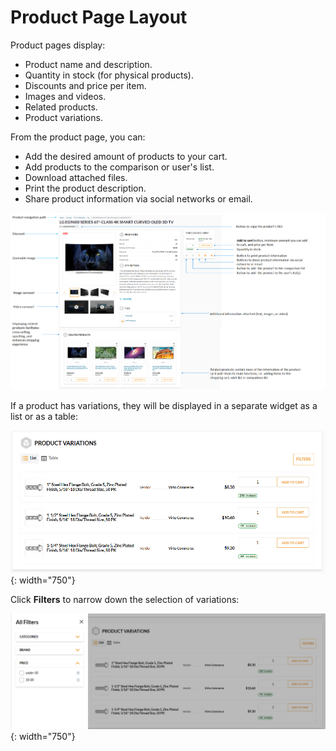 # Product Page Layout

Product pages display:

* Product name and description.
* Quantity in stock (for physical products).
* Discounts and price per item.
* Images and videos.
* Related products.
* Product variations.

From the product page, you can:

* Add the desired amount of products to your cart.
* Add products to the comparison or user's list.
* Download attached files.
* Print the product description.
* Share product information via social networks or email. 

![Physical product page layout](../media/product-page.png)

If a product has variations, they will be displayed in a separate widget as a list or as a table:

![Products variations](../media/product-variations.png){: width="750"}

Click **Filters** to narrow down the selection of variations:

![Variations filter](../media/variations-filter.png){: width="750"}



